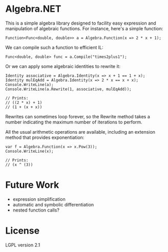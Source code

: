 # Algebra.NET

This is a simple algebra library designed to facility easy expression
and manipulation of algebraic functions. For instance, here's a simple
function:

    Function<Func<double, double>> a = Algebra.Function(x => 2 * x + 1);

We can compile such a function to efficient IL:

    Func<double, double> func = a.Compile("times2plus1");

Or we can apply some algebraic identities to rewrite it:

    Identity associative = Algebra.Identity(x => x + 1 == 1 + x);
    Identity mulEqAdd = Algebra.Identity(x => 2 * x == x + x);
	Console.WriteLine(a);
	Console.WriteLine(a.Rewrite(1, associative, mulEqAdd));

	// Prints:
	// ((2 * x) + 1)
	// (1 + (x + x))

Rewrites can sometimes loop forever, so the Rewrite method takes a
number indicating the maximum number of iterations to perform.

All the usual arithmetic operations are available, including an
extension method that provides exponentiation:

    var f = Algebra.Function(x => x.Pow(3));
	Console.WriteLine(x);

	// Prints:
	// (x ^ (3))

# Future Work

 * expression simplification
 * automatic and symbolic differentiation
 * nested function calls?

# License

LGPL version 2.1